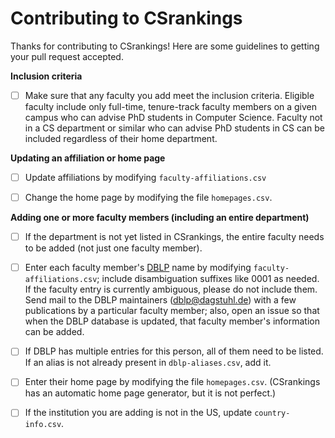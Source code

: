 # Contributing to CSrankings

Thanks for contributing to CSrankings! Here are some guidelines to getting your pull request accepted.

**Inclusion criteria**

- [ ] Make sure that any faculty you add meet the inclusion
criteria. Eligible faculty include only full-time, tenure-track
faculty members on a given campus who can advise PhD students in
Computer Science. Faculty not in a CS department or similar who can
advise PhD students in CS can be included regardless of their home
department.

**Updating an affiliation or home page**

- [ ] Update affiliations by modifying `faculty-affiliations.csv`

- [ ] Change the home page by modifying the file `homepages.csv`.

**Adding one or more faculty members (including an entire department)**

- [ ] If the department is not yet listed in CSrankings, the entire faculty needs to be added (not just one faculty member).

- [ ] Enter each faculty member's [DBLP](http://dblp.org) name by modifying `faculty-affiliations.csv`; include disambiguation suffixes like 0001 as needed. If the faculty entry is currently ambiguous, please do not include them. Send mail to the DBLP maintainers (dblp@dagstuhl.de) with a few publications by a particular faculty member; also, open an issue so that when the DBLP database is updated, that faculty member's information can be added.

- [ ] If DBLP has multiple entries for this person, all of them need to be listed. If an alias is not already present in `dblp-aliases.csv`, add it.

- [ ] Enter their home page by modifying the file `homepages.csv`.
(CSrankings has an automatic home page generator, but it is not perfect.)

- [ ] If the institution you are adding is not in the US,
update `country-info.csv`.


